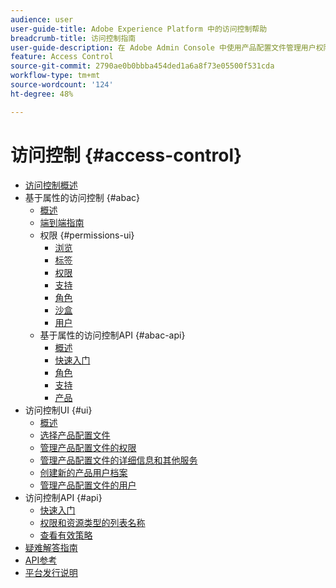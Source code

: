 ```yaml
---
audience: user
user-guide-title: Adobe Experience Platform 中的访问控制帮助
breadcrumb-title: 访问控制指南
user-guide-description: 在 Adobe Admin Console 中使用产品配置文件管理用户权限。了解如何将用户分配给产品和沙盒。
feature: Access Control
source-git-commit: 2790ae0b0bbba454ded1a6a8f73e05500f531cda
workflow-type: tm+mt
source-wordcount: '124'
ht-degree: 48%

---
```



# 访问控制 {#access-control}

* [访问控制概述](home.md)
* 基于属性的访问控制 {#abac}
   * [概述](abac/overview.md)
   * [端到端指南](abac/end-to-end-guide.md)
   * 权限 {#permissions-ui}
      * [浏览](abac/ui/browse.md)
      * [标签](abac/ui/labels.md)
      * [权限](abac/ui/permissions.md)
      * [支持](abac/ui/policies.md)
      * [角色](abac/ui/roles.md)
      * [沙盒](abac/ui/sandboxes.md)
      * [用户](abac/ui/users.md)
   * 基于属性的访问控制API {#abac-api}
      * [概述](abac/api/overview.md)
      * [快速入门](abac/api/getting-started.md)
      * [角色](abac/api/roles.md)
      * [支持](abac/api/policies.md)
      * [产品](abac/api/products.md)
* 访问控制UI {#ui}
   * [概述](ui/overview.md)
   * [选择产品配置文件](ui/browse.md)
   * [管理产品配置文件的权限](ui/permissions.md)
   * [管理产品配置文件的详细信息和其他服务](ui/details-and-services.md)
   * [创建新的产品用户档案](ui/create-profile.md)
   * [管理产品配置文件的用户](ui/users.md)
* 访问控制API {#api}
   * [快速入门](api/getting-started.md)
   * [权限和资源类型的列表名称](api/permissions-and-resource-types.md)
   * [查看有效策略](api/effective-policies.md)
* [疑难解答指南](troubleshooting-guide.md)
* [API参考](https://www.adobe.io/experience-platform-apis/references/access-control/)
* [平台发行说明](https://www.adobe.com/go/platform-release-notes_cn)